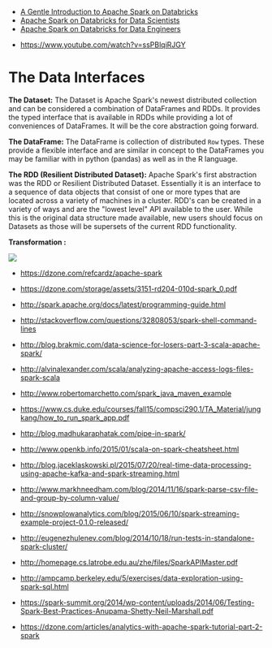 
- [A Gentle Introduction to Apache Spark on Databricks](https://databricks-prod-cloudfront.cloud.databricks.com/public/4027ec902e239c93eaaa8714f173bcfc/346304/2168141618055043/484361/latest.html)
- [Apache Spark on Databricks for Data Scientists](https://databricks-prod-cloudfront.cloud.databricks.com/public/4027ec902e239c93eaaa8714f173bcfc/346304/2168141618055194/484361/latest.html)
- [Apache Spark on Databricks for Data Engineers](https://databricks-prod-cloudfront.cloud.databricks.com/public/4027ec902e239c93eaaa8714f173bcfc/346304/2168141618055109/484361/latest.html)



* https://www.youtube.com/watch?v=ssPBlqiRJGY


# **The Data Interfaces**

**The Dataset:**
The Dataset is Apache Spark's newest distributed collection and can be considered a combination of DataFrames and RDDs. It provides the typed interface that is available in RDDs while providing a lot of conveniences of DataFrames. It will be the core abstraction going forward.

**The DataFrame:**
The DataFrame is collection of distributed  <code>Row</code> types. These provide a flexible interface and are similar in concept to the DataFrames you may be familiar with in python (pandas) as well as in the R language.

**The RDD (Resilient Distributed Dataset):**
Apache Spark's first abstraction was the RDD or Resilient Distributed Dataset. Essentially it is an interface to a sequence of data objects that consist of one or more types that are located across a variety of machines in a cluster. RDD's can be created in a variety of ways and are the "lowest level" API available to the user. While this is the original data structure made available, new users should focus on Datasets as those will be supersets of the current RDD functionality.


**Transformation :**

![](http://training.databricks.com/databricks_guide/gentle_introduction/trans_and_actions.png)



* https://dzone.com/refcardz/apache-spark

* https://dzone.com/storage/assets/3151-rd204-010d-spark_0.pdf

* http://spark.apache.org/docs/latest/programming-guide.html

* http://stackoverflow.com/questions/32808053/spark-shell-command-lines

* http://blog.brakmic.com/data-science-for-losers-part-3-scala-apache-spark/

* http://alvinalexander.com/scala/analyzing-apache-access-logs-files-spark-scala

* http://www.robertomarchetto.com/spark_java_maven_example

* https://www.cs.duke.edu/courses/fall15/compsci290.1/TA_Material/jungkang/how_to_run_spark_app.pdf

* http://blog.madhukaraphatak.com/pipe-in-spark/

* http://www.openkb.info/2015/01/scala-on-spark-cheatsheet.html

* http://blog.jaceklaskowski.pl/2015/07/20/real-time-data-processing-using-apache-kafka-and-spark-streaming.html

* http://www.markhneedham.com/blog/2014/11/16/spark-parse-csv-file-and-group-by-column-value/

* http://snowplowanalytics.com/blog/2015/06/10/spark-streaming-example-project-0.1.0-released/

* http://eugenezhulenev.com/blog/2014/10/18/run-tests-in-standalone-spark-cluster/

* http://homepage.cs.latrobe.edu.au/zhe/files/SparkAPIMaster.pdf

* http://ampcamp.berkeley.edu/5/exercises/data-exploration-using-spark-sql.html

* https://spark-summit.org/2014/wp-content/uploads/2014/06/Testing-Spark-Best-Practices-Anupama-Shetty-Neil-Marshall.pdf

* https://dzone.com/articles/analytics-with-apache-spark-tutorial-part-2-spark

